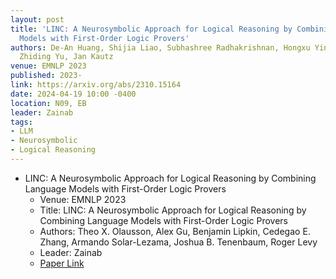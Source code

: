 ```yaml
---
layout: post
title: 'LINC: A Neurosymbolic Approach for Logical Reasoning by Combining Language
  Models with First-Order Logic Provers'
authors: De-An Huang, Shijia Liao, Subhashree Radhakrishnan, Hongxu Yin, Pavlo Molchanov,
  Zhiding Yu, Jan Kautz
venue: EMNLP 2023
published: 2023-
link: https://arxiv.org/abs/2310.15164
date: 2024-04-19 10:00 -0400
location: N09, EB
leader: Zainab
tags:
- LLM
- Neurosymbolic
- Logical Reasoning
---
```

- LINC: A Neurosymbolic Approach for Logical Reasoning by Combining Language Models with First-Order Logic Provers
    - Venue: EMNLP 2023
    - Title: LINC: A Neurosymbolic Approach for Logical Reasoning by Combining Language Models with First-Order Logic Provers
    - Authors: Theo X. Olausson, Alex Gu, Benjamin Lipkin, Cedegao E. Zhang, Armando Solar-Lezama, Joshua B. Tenenbaum, Roger Levy
    - Leader: Zainab
    - [Paper Link](https://arxiv.org/abs/2310.15164)